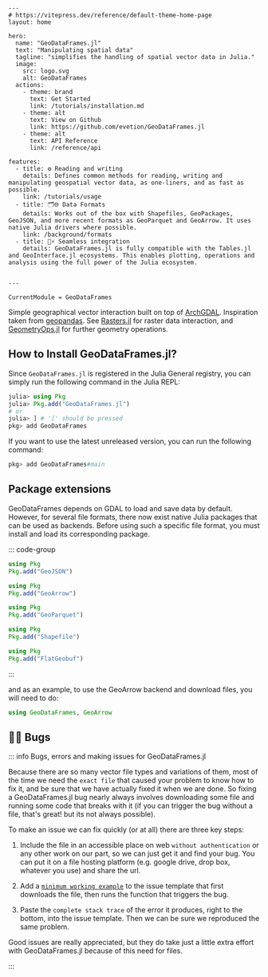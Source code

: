 ```@raw html
---
# https://vitepress.dev/reference/default-theme-home-page
layout: home

hero:
  name: "GeoDataFrames.jl"
  text: "Manipulating spatial data"
  tagline: "simplifies the handling of spatial vector data in Julia."
  image:
    src: logo.svg
    alt: GeoDataFrames
  actions:
    - theme: brand
      text: Get Started
      link: /tutorials/installation.md
    - theme: alt
      text: View on Github
      link: https://github.com/evetion/GeoDataFrames.jl
    - theme: alt
      text: API Reference
      link: /reference/api

features:
  - title: ⚙️ Reading and writing
    details: Defines common methods for reading, writing and manipulating geospatial vector data, as one-liners, and as fast as possible.
    link: /tutorials/usage
  - title: 🗂️🌐 Data Formats
    details: Works out of the box with Shapefiles, GeoPackages, GeoJSON, and more recent formats as GeoParquet and GeoArrow. It uses native Julia drivers where possible.
    link: /background/formats
  - title: 🧩⚡ Seamless integration
    details: GeoDataFrames.jl is fully compatible with the Tables.jl and GeoInterface.jl ecosystems. This enables plotting, operations and analysis using the full power of the Julia ecosystem.


---
```

```@meta
CurrentModule = GeoDataFrames
```

Simple geographical vector interaction built on top of [ArchGDAL](https://github.com/yeesian/ArchGDAL.jl/). Inspiration taken from [geopandas](https://geopandas.org). See [Rasters.jl](https://rafaqz.github.io/Rasters.jl/) for raster data interaction, and [GeometryOps.jl](https://juliageo.org/GeometryOps.jl) for further geometry operations.


## How to Install GeoDataFrames.jl?

Since `GeoDataFrames.jl` is registered in the Julia General registry, you can simply run the following
command in the Julia REPL:

```julia
julia> using Pkg
julia> Pkg.add("GeoDataFrames.jl")
# or
julia> ] # ']' should be pressed
pkg> add GeoDataFrames
```

If you want to use the latest unreleased version, you can run the following command:

```julia
pkg> add GeoDataFrames#main
```


## Package extensions

GeoDataFrames depends on GDAL to load and save data by default. However, for several file formats, there now exist native Julia packages that can be used as backends. Before using such a specific file format, you must install and load its corresponding package.

::: code-group

```julia [ GeoJSON ]
using Pkg
Pkg.add("GeoJSON")
```

```julia [ GeoArrow ]
using Pkg
Pkg.add("GeoArrow")
```

```julia [ GeoParquet ]
using Pkg
Pkg.add("GeoParquet")
```

```julia [ Shapefile ]
using Pkg
Pkg.add("Shapefile")
```

```julia [ FlatGeobuf ]
using Pkg
Pkg.add("FlatGeobuf")
```

:::

and as an example, to use the GeoArrow backend and download files, you will need to do:

```julia
using GeoDataFrames, GeoArrow
```  
  

## 🐞📌  Bugs

::: info Bugs, errors and making issues for GeoDataFrames.jl

Because there are so many vector file types and variations of them, most of the time we need the `exact file` that caused your problem to know how to fix it, and be sure that we have actually fixed it when we are done. So fixing a GeoDataFrames.jl bug nearly always involves downloading some file and running some code that breaks with it (if you can trigger the bug without a file, that's great! but its not always possible).

To make an issue we can fix quickly (or at all) there are three key steps:
1. Include the file in an accessible place on web `without authentication` or any other work on our part, so we can just get it and find your bug. You can put it on a file hosting platform (e.g. google drive, drop box, whatever you use) and share the url.
  
2. Add a [`minimum working example`](https://discourse.julialang.org/t/please-read-make-it-easier-to-help-you/14757) to the issue template that first downloads the file, then runs the function that triggers the bug.
  
3. Paste the `complete stack trace` of the error it produces, right to the bottom, into the issue template. Then we can be sure we reproduced the same problem.
  

Good issues are really appreciated, but they do take just a little extra effort with GeoDataFrames.jl because of this need for files.

:::
